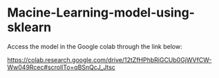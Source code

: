 # Macine-Learning-model-using-sklearn

Access the model in the Google colab through the link below:

https://colab.research.google.com/drive/12tZfHPhbRiGCUb0GjWVfCW-Ww049Rcec#scrollTo=qBSnQcJ_Jtsc
